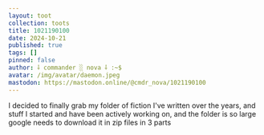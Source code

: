 ```yaml
---
layout: toot
collection: toots
title: 1021190100
date: 2024-10-21
published: true
tags: []
pinned: false
author: ⸸ commander ░ nova ⸸ :~$
avatar: /img/avatar/daemon.jpeg
mastodon: https://mastodon.online/@cmdr_nova/1021190100
---
```


I decided to finally grab my folder of fiction I've written over the years, and stuff I started and have been actively working on, and the folder is so large google needs to download it in zip files in 3 parts
